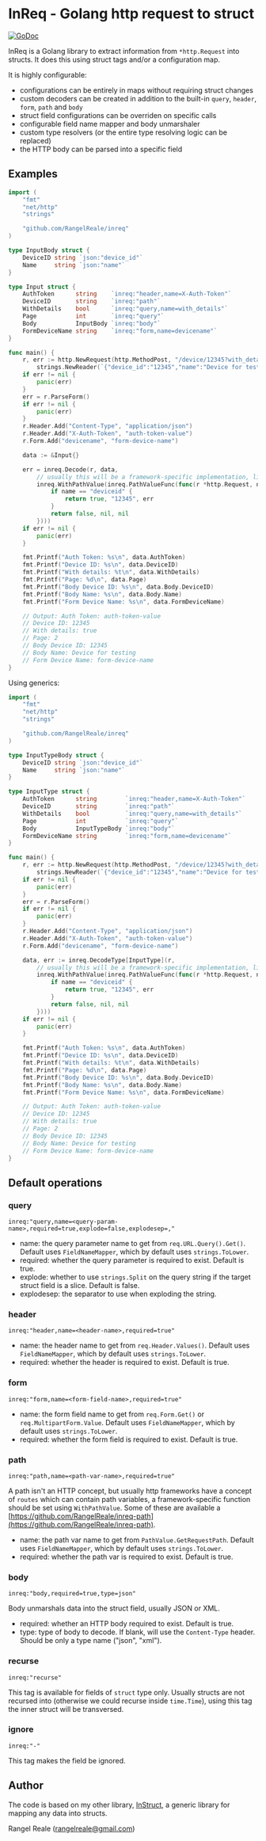 # InReq - Golang http request to struct
[![GoDoc](https://godoc.org/github.com/RangelReale/inreq?status.png)](https://godoc.org/github.com/RangelReale/inreq)

InReq is a Golang library to extract information from `*http.Request` into structs. It does this using 
struct tags and/or a configuration map.

It is highly configurable:

* configurations can be entirely in maps without requiring struct changes
* custom decoders can be created in addition to the built-in `query`, `header`, `form`, `path` and `body`
* struct field configurations can be overriden on specific calls
* configurable field name mapper and body unmarshaler
* custom type resolvers (or the entire type resolving logic can be replaced)
* the HTTP body can be parsed into a specific field

## Examples

```go
import (
    "fmt"
    "net/http"
    "strings"

    "github.com/RangelReale/inreq"
)

type InputBody struct {
    DeviceID string `json:"device_id"`
    Name     string `json:"name"`
}

type Input struct {
    AuthToken      string    `inreq:"header,name=X-Auth-Token"`
    DeviceID       string    `inreq:"path"`
    WithDetails    bool      `inreq:"query,name=with_details"`
    Page           int       `inreq:"query"`
    Body           InputBody `inreq:"body"`
    FormDeviceName string    `inreq:"form,name=devicename"`
}

func main() {
    r, err := http.NewRequest(http.MethodPost, "/device/12345?with_details=true&page=2",
        strings.NewReader(`{"device_id":"12345","name":"Device for testing"}`))
    if err != nil {
        panic(err)
    }
    err = r.ParseForm()
    if err != nil {
        panic(err)
    }
    r.Header.Add("Content-Type", "application/json")
    r.Header.Add("X-Auth-Token", "auth-token-value")
    r.Form.Add("devicename", "form-device-name")

    data := &Input{}

    err = inreq.Decode(r, data,
        // usually this will be a framework-specific implementation, like "github.com/RangelReale/inreq-path/gorillamux".
        inreq.WithPathValue(inreq.PathValueFunc(func(r *http.Request, name string) (found bool, value any, err error) {
            if name == "deviceid" {
                return true, "12345", err
            }
            return false, nil, nil
        })))
    if err != nil {
        panic(err)
    }

    fmt.Printf("Auth Token: %s\n", data.AuthToken)
    fmt.Printf("Device ID: %s\n", data.DeviceID)
    fmt.Printf("With details: %t\n", data.WithDetails)
    fmt.Printf("Page: %d\n", data.Page)
    fmt.Printf("Body Device ID: %s\n", data.Body.DeviceID)
    fmt.Printf("Body Name: %s\n", data.Body.Name)
    fmt.Printf("Form Device Name: %s\n", data.FormDeviceName)

    // Output: Auth Token: auth-token-value
    // Device ID: 12345
    // With details: true
    // Page: 2
    // Body Device ID: 12345
    // Body Name: Device for testing
    // Form Device Name: form-device-name
}
```

Using generics:

```go
import (
    "fmt"
    "net/http"
    "strings"

    "github.com/RangelReale/inreq"
)

type InputTypeBody struct {
    DeviceID string `json:"device_id"`
    Name     string `json:"name"`
}

type InputType struct {
    AuthToken      string        `inreq:"header,name=X-Auth-Token"`
    DeviceID       string        `inreq:"path"`
    WithDetails    bool          `inreq:"query,name=with_details"`
    Page           int           `inreq:"query"`
    Body           InputTypeBody `inreq:"body"`
    FormDeviceName string        `inreq:"form,name=devicename"`
}

func main() {
    r, err := http.NewRequest(http.MethodPost, "/device/12345?with_details=true&page=2",
        strings.NewReader(`{"device_id":"12345","name":"Device for testing"}`))
    if err != nil {
        panic(err)
    }
    err = r.ParseForm()
    if err != nil {
        panic(err)
    }
    r.Header.Add("Content-Type", "application/json")
    r.Header.Add("X-Auth-Token", "auth-token-value")
    r.Form.Add("devicename", "form-device-name")

    data, err := inreq.DecodeType[InputType](r,
        // usually this will be a framework-specific implementation, like "github.com/RangelReale/inreq-path/gorillamux".
        inreq.WithPathValue(inreq.PathValueFunc(func(r *http.Request, name string) (found bool, value any, err error) {
            if name == "deviceid" {
                return true, "12345", err
            }
            return false, nil, nil
        })))
    if err != nil {
        panic(err)
    }

    fmt.Printf("Auth Token: %s\n", data.AuthToken)
    fmt.Printf("Device ID: %s\n", data.DeviceID)
    fmt.Printf("With details: %t\n", data.WithDetails)
    fmt.Printf("Page: %d\n", data.Page)
    fmt.Printf("Body Device ID: %s\n", data.Body.DeviceID)
    fmt.Printf("Body Name: %s\n", data.Body.Name)
    fmt.Printf("Form Device Name: %s\n", data.FormDeviceName)

    // Output: Auth Token: auth-token-value
    // Device ID: 12345
    // With details: true
    // Page: 2
    // Body Device ID: 12345
    // Body Name: Device for testing
    // Form Device Name: form-device-name
}
```

## Default operations

### query

`inreq:"query,name=<query-param-name>,required=true,explode=false,explodesep=,"`

- name: the query parameter name to get from `req.URL.Query().Get()`. Default uses `FieldNameMapper`, which by default uses `strings.ToLower`.
- required: whether the query parameter is required to exist. Default is true.
- explode: whether to use `strings.Split` on the query string if the target struct field is a slice. Default is false.
- explodesep: the separator to use when exploding the string.

### header

`inreq:"header,name=<header-name>,required=true"`

- name: the header name to get from `req.Header.Values()`. Default uses `FieldNameMapper`, which by default uses `strings.ToLower`.
- required: whether the header is required to exist. Default is true.

### form

`inreq:"form,name=<form-field-name>,required=true"`

- name: the form field name to get from `req.Form.Get()` or `req.MultipartForm.Value`. Default uses `FieldNameMapper`, which by default uses `strings.ToLower`.
- required: whether the form field is required to exist. Default is true.

### path

`inreq:"path,name=<path-var-name>,required=true"`

A path isn't an HTTP concept, but usually http frameworks have a concept of `routes` which can contain path variables,
a framework-specific function should be set using `WithPathValue`. Some of these are available a
[https://github.com/RangelReale/inreq-path](https://github.com/RangelReale/inreq-path).

- name: the path var name to get from `PathValue.GetRequestPath`. Default uses `FieldNameMapper`, which by default uses `strings.ToLower`.
- required: whether the path var is required to exist. Default is true.

### body

`inreq:"body,required=true,type=json"`

Body unmarshals data into the struct field, usually JSON or XML.

- required: whether an HTTP body required to exist. Default is true.
- type: type of body to decode. If blank, will use the `Content-Type` header. Should be only a type name ("json", "xml").

### recurse

`inreq:"recurse"`

This tag is available for fields of `struct` type only. Usually structs are not recursed into (otherwise we could
recurse inside `time.Time`), using this tag the inner struct will be transversed.

### ignore

`inreq:"-"`

This tag makes the field be ignored.

## Author

The code is based on my other library, [InStruct](https://github.com/RangelReale/instruct), a generic library for
mapping any data into structs.

Rangel Reale (rangelreale@gmail.com)
